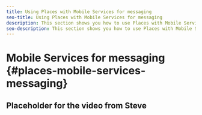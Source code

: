 ```yaml
---
title: Using Places with Mobile Services for messaging
seo-title: Using Places with Mobile Services for messaging
description: This section shows you how to use Places with Mobile Services for messaging.
seo-description: This section shows you how to use Places with Mobile Services for messaging.
---
```


# Mobile Services for messaging {#places-mobile-services-messaging}



## Placeholder for the video from Steve


